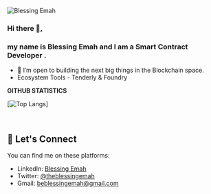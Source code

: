 <p align="left"><img src="https://komarev.com/ghpvc/?username=BlessingEmah&label=Profile%20views&color=0e75b6&style=flat"
                     alt="Blessing Emah"/></p>
                     
### Hi there 👋,

### my name is Blessing Emah and I am a Smart Contract Developer .

- 👯 I’m open to building the next big things in the Blockchain space. 
- Ecosystem Tools - Tenderly & Foundry 

**GITHUB STATISTICS**

[![Top Langs](https://github-readme-stats.vercel.app/api/top-langs/?username=BlessingEmah&layout=compact)]

&nbsp;

## :handshake:   Let's Connect
You can find me on these platforms:

- LinkedIn: [Blessing Emah](https://linkedin.com/in/blessingemah)
- Twitter: [@theblessingemah](https://twitter.com/theblessingemah)
- Gmail: beblessingemah@gmail.com 

